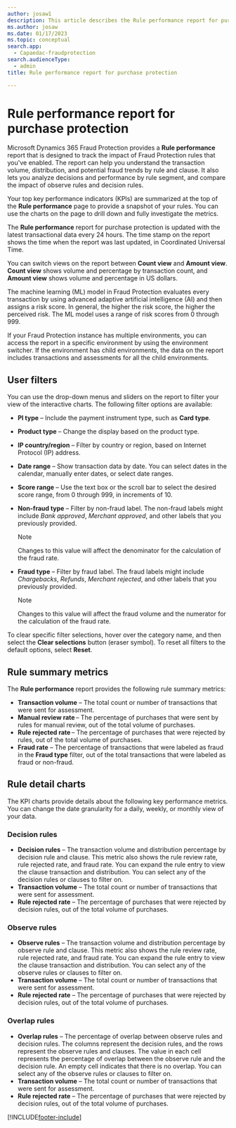 ```yaml
---
author: josaw1
description: This article describes the Rule performance report for purchase protection in Microsoft Dynamics 365 Fraud Protection.
ms.author: josaw
ms.date: 01/17/2023
ms.topic: conceptual
search.app: 
  - Capaedac-fraudprotection
search.audienceType:
  - admin
title: Rule performance report for purchase protection

---
```


# Rule performance report for purchase protection

Microsoft Dynamics 365 Fraud Protection provides a **Rule performance** report that is designed to track the impact of Fraud Protection rules that you've enabled. The report can help you understand the transaction volume, distribution, and potential fraud trends by rule and clause. It also lets you analyze decisions and performance by rule segment, and compare the impact of observe rules and decision rules.

Your top key performance indicators (KPIs) are summarized at the top of the **Rule performance** page to provide a snapshot of your rules. You can use the charts on the page to drill down and fully investigate the metrics.

The **Rule performance** report for purchase protection is updated with the latest transactional data every 24 hours. The time stamp on the report shows the time when the report was last updated, in Coordinated Universal Time.

You can switch views on the report between **Count view** and **Amount view**. **Count view** shows volume and percentage by transaction count, and **Amount view** shows volume and percentage in US dollars.

The machine learning (ML) model in Fraud Protection evaluates every transaction by using advanced adaptive artificial intelligence (AI) and then assigns a risk score. In general, the higher the risk score, the higher the perceived risk. The ML model uses a range of risk scores from 0 through 999.

If your Fraud Protection instance has multiple environments, you can access the report in a specific environment by using the environment switcher. If the environment has child environments, the data on the report includes transactions and assessments for all the child environments.

## User filters

You can use the drop-down menus and sliders on the report to filter your view of the interactive charts. The following filter options are available:

- **PI type** – Include the payment instrument type, such as **Card type**.
- **Product type** – Change the display based on the product type.
- **IP country/region** – Filter by country or region, based on Internet Protocol (IP) address.
- **Date range** – Show transaction data by date. You can select dates in the calendar, manually enter dates, or select date ranges.
- **Score range** – Use the text box or the scroll bar to select the desired score range, from 0 through 999, in increments of 10.
- **Non-fraud type** – Filter by non-fraud label. The non-fraud labels might include *Bank approved*, *Merchant approved*, and other labels that you previously provided.

    > [!NOTE]
    > Changes to this value will affect the denominator for the calculation of the fraud rate.

- **Fraud type** – Filter by fraud label. The fraud labels might include *Chargebacks*, *Refunds*, *Merchant rejected*, and other labels that you previously provided.

    > [!NOTE]
    > Changes to this value will affect the fraud volume and the numerator for the calculation of the fraud rate.

To clear specific filter selections, hover over the category name, and then select the **Clear selections** button (eraser symbol). To reset all filters to the default options, select **Reset**.

## Rule summary metrics

The **Rule performance** report provides the following rule summary metrics:

- **Transaction volume** – The total count or number of transactions that were sent for assessment.
- **Manual review rate** – The percentage of purchases that were sent by rules for manual review, out of the total volume of purchases.
- **Rule rejected rate** – The percentage of purchases that were rejected by rules, out of the total volume of purchases.
- **Fraud rate** – The percentage of transactions that were labeled as fraud in the **Fraud type** filter, out of the total transactions that were labeled as fraud or non-fraud.

## Rule detail charts

The KPI charts provide details about the following key performance metrics. You can change the date granularity for a daily, weekly, or monthly view of your data.

### Decision rules

- **Decision rules** – The transaction volume and distribution percentage by decision rule and clause. This metric also shows the rule review rate, rule rejected rate, and fraud rate. You can expand the rule entry to view the clause transaction and distribution. You can select any of the decision rules or clauses to filter on.
- **Transaction volume** – The total count or number of transactions that were sent for assessment.
- **Rule rejected rate** – The percentage of purchases that were rejected by decision rules, out of the total volume of purchases.

### Observe rules

- **Observe rules** – The transaction volume and distribution percentage by observe rule and clause. This metric also shows the rule review rate, rule rejected rate, and fraud rate. You can expand the rule entry to view the clause transaction and distribution. You can select any of the observe rules or clauses to filter on.
- **Transaction volume** – The total count or number of transactions that were sent for assessment.
- **Rule rejected rate** – The percentage of purchases that were rejected by decision rules, out of the total volume of purchases.

### Overlap rules

- **Overlap rules** – The percentage of overlap between observe rules and decision rules. The columns represent the decision rules, and the rows represent the observe rules and clauses. The value in each cell represents the percentage of overlap between the observe rule and the decision rule. An empty cell indicates that there is no overlap. You can select any of the observe rules or clauses to filter on.
- **Transaction volume** – The total count or number of transactions that were sent for assessment.
- **Rule rejected rate** – The percentage of purchases that were rejected by decision rules, out of the total volume of purchases.

[!INCLUDE[footer-include](includes/footer-banner.md)]
